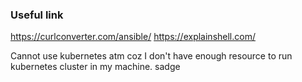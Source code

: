 ### Useful link
https://curlconverter.com/ansible/
https://explainshell.com/

Cannot use kubernetes atm coz I don't have enough resource to run kubernetes cluster in my machine. sadge